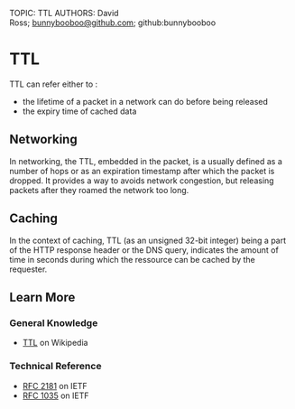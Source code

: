 TOPIC: TTL
AUTHORS: David Ross; bunnybooboo@github.com; github:bunnybooboo

# TTL

TTL can refer either to :

- the lifetime of a packet in a network can do before being released
- the expiry time of cached data

## Networking

In networking, the TTL, embedded in the packet, is a usually defined as a number of hops or as an
expiration timestamp after which the packet is dropped. It provides a way to avoids network
congestion, but releasing packets after they roamed the network too long.

## Caching

In the context of caching, TTL (as an unsigned 32-bit integer) being a part of the HTTP response
header or the DNS query, indicates the amount of time in seconds during which the ressource
can be cached by the requester.

## Learn More

### General Knowledge

- [TTL](https://en.wikipedia.org/wiki/Time%20to%20live) on Wikipedia

### Technical Reference

- [RFC 2181](https://tools.ietf.org/html/rfc2181#section-8) on IETF
- [RFC 1035](https://tools.ietf.org/html/rfc1035) on IETF
